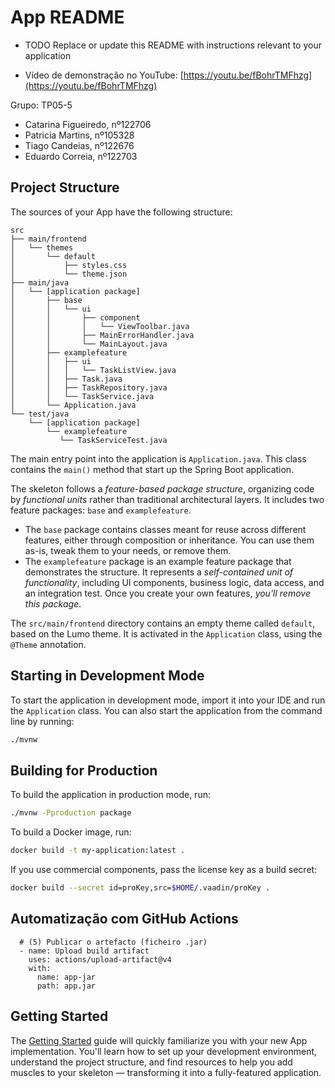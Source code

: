# App README

-    TODO Replace or update this README with instructions relevant to your application
    
-   Vídeo de demonstração no YouTube: [https://youtu.be/fBohrTMFhzg](https://youtu.be/fBohrTMFhzg)
    

Grupo: TP05-5

-   Catarina Figueiredo, nº122706
-   Patricia Martins, nº105328
-   Tiago Candeias, nº122676
-   Eduardo Correia, nº122703

## Project Structure

The sources of your App have the following structure:

```
src
├── main/frontend
│   └── themes
│       └── default
│           ├── styles.css
│           └── theme.json
├── main/java
│   └── [application package]
│       ├── base
│       │   └── ui
│       │       ├── component
│       │       │   └── ViewToolbar.java
│       │       ├── MainErrorHandler.java
│       │       └── MainLayout.java
│       ├── examplefeature
│       │   ├── ui
│       │   │   └── TaskListView.java
│       │   ├── Task.java
│       │   ├── TaskRepository.java
│       │   └── TaskService.java                
│       └── Application.java       
└── test/java
    └── [application package]
        └── examplefeature
           └── TaskServiceTest.java                 
```

The main entry point into the application is `Application.java`. This class contains the `main()` method that start up the Spring Boot application.

The skeleton follows a *feature-based package structure*, organizing code by *functional units* rather than traditional architectural layers. It includes two feature packages: `base` and `examplefeature`.

-   The `base` package contains classes meant for reuse across different features, either through composition or inheritance. You can use them as-is, tweak them to your needs, or remove them.
-   The `examplefeature` package is an example feature package that demonstrates the structure. It represents a *self-contained unit of functionality*, including UI components, business logic, data access, and an integration test. Once you create your own features, *you'll remove this package*.

The `src/main/frontend` directory contains an empty theme called `default`, based on the Lumo theme. It is activated in the `Application` class, using the `@Theme` annotation.

## Starting in Development Mode

To start the application in development mode, import it into your IDE and run the `Application` class. You can also start the application from the command line by running:

```bash
./mvnw
```

## Building for Production

To build the application in production mode, run:

```bash
./mvnw -Pproduction package
```

To build a Docker image, run:

```bash
docker build -t my-application:latest .
```

If you use commercial components, pass the license key as a build secret:

```bash
docker build --secret id=proKey,src=$HOME/.vaadin/proKey .
```
## Automatização com GitHub Actions

      # (5) Publicar o artefacto (ficheiro .jar)
      - name: Upload build artifact
        uses: actions/upload-artifact@v4
        with:
          name: app-jar
          path: app.jar


## Getting Started

The [Getting Started](https://vaadin.com/docs/latest/getting-started) guide will quickly familiarize you with your new App implementation. You'll learn how to set up your development environment, understand the project structure, and find resources to help you add muscles to your skeleton — transforming it into a fully-featured application.